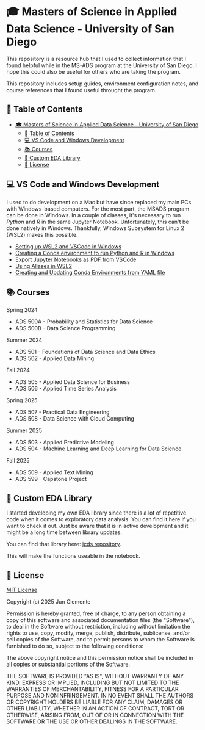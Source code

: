 # 🎓 Masters of Science in Applied Data Science - University of San Diego

This repository is a resource hub that I used to collect information that I found helpful while in the MS-ADS program at the University of San Diego. I hope this could also be useful for others who are taking the program.

This repository includes setup guides, environment configuration notes, and course references that I found useful throught the program.

## 📖 Table of Contents

- [🎓 Masters of Science in Applied Data Science - University of San Diego](#-masters-of-science-in-applied-data-science---university-of-san-diego)
  - [📖 Table of Contents](#-table-of-contents)
  - [💻 VS Code and Windows Development](#-vs-code-and-windows-development)
  - [📚 Courses](#-courses)
  - [🧩 Custom EDA Library](#-custom-eda-library)
  - [📰 License](#-license)

## 💻 VS Code and Windows Development

I used to do development on a Mac but have since replaced my main PCs with Windows-based computers. For the most part, the MSADS program can be done in Windows. In a couple of classes, it's necessary to run _Python_ and _R_ in the same Jupyter Notebook. Unfortunately, this can't be done natively in Windows. Thankfully, Windows Subsystem for Linux 2 (WSL2) makes this possible.

- [Setting up WSL2 and VSCode in Windows](setup/vscode_and_wsl2.md)
- [Creating a Conda environment to run Python and R in Windows](setup/python_r_windows.md)
- [Export Jupyter Notebooks as PDF from VSCode](setup/jnotebook_export_pdf.md)
- [Using Aliases in WSL2](setup/wsl2_aliases.md)
- [Creating and Updating Conda Environments from YAML file](setup/creating_conda_envs.md)

## 📚 Courses

Spring 2024

- ADS 500A - Probability and Statistics for Data Science
- ADS 500B - Data Science Programming

Summer 2024

- ADS 501 - Foundations of Data Science and Data Ethics
- ADS 502 - Applied Data Mining

Fall 2024

- ADS 505 - Applied Data Science for Business
- ADS 506 - Applied Time Series Analysis

Spring 2025

- ADS 507 - Practical Data Engineering
- ADS 508 - Data Science with Cloud Computing

Summer 2025

- ADS 503 - Applied Predictive Modeling
- ADS 504 - Machine Learning and Deep Learning for Data Science

Fall 2025

- ADS 509 - Applied Text Mining
- ADS 599 - Capstone Project

## 🧩 Custom EDA Library

I started developing my own EDA library since there is a lot of repetitive code when it comes to exploratory data analysis. You can find it here if you want to check it out. Just be aware that it is in active development and it might be a long time between library updates.

You can find that library here: [jcds repository](https://github.com/junclemente/jcds).

This will make the functions useable in the notebook.

## 📰 License

[MIT License](./LICENSE)

Copyright (c) 2025 Jun Clemente

Permission is hereby granted, free of charge, to any person obtaining a copy
of this software and associated documentation files (the "Software"), to deal
in the Software without restriction, including without limitation the rights
to use, copy, modify, merge, publish, distribute, sublicense, and/or sell
copies of the Software, and to permit persons to whom the Software is
furnished to do so, subject to the following conditions:

The above copyright notice and this permission notice shall be included in all
copies or substantial portions of the Software.

THE SOFTWARE IS PROVIDED "AS IS", WITHOUT WARRANTY OF ANY KIND, EXPRESS OR
IMPLIED, INCLUDING BUT NOT LIMITED TO THE WARRANTIES OF MERCHANTABILITY,
FITNESS FOR A PARTICULAR PURPOSE AND NONINFRINGEMENT. IN NO EVENT SHALL THE
AUTHORS OR COPYRIGHT HOLDERS BE LIABLE FOR ANY CLAIM, DAMAGES OR OTHER
LIABILITY, WHETHER IN AN ACTION OF CONTRACT, TORT OR OTHERWISE, ARISING FROM,
OUT OF OR IN CONNECTION WITH THE SOFTWARE OR THE USE OR OTHER DEALINGS IN THE
SOFTWARE.
